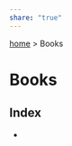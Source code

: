```yaml
---
share: "true"
---
```

[home](www/home) > Books
# Books

## Index
<div><ul class="dataview list-view-ul"><li><span></span></li></ul></div>
